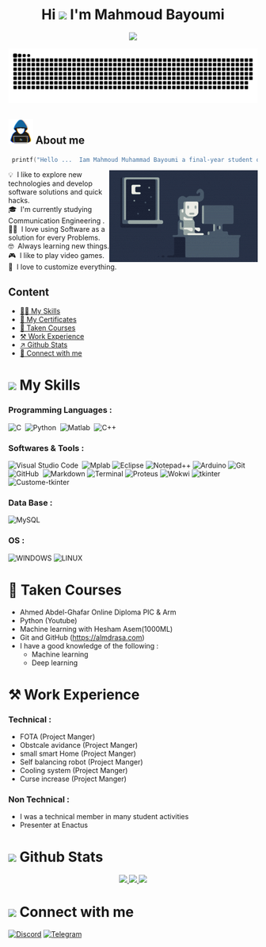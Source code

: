 <h1 align="center">
  Hi
  <img src="https://media.giphy.com/media/hvRJCLFzcasrR4ia7z/giphy.gif" width="28">
  I'm Mahmoud Bayoumi 
</h1>

<!-- Typing SVG by DenverCoder1 - https://github.com/DenverCoder1/readme-typing-svg -->

<p align="center">
  <a href="https://github.com/DenverCoder1/readme-typing-svg"><img src="https://readme-typing-svg.herokuapp.com/?lines=Embedded%20System%20Engineer;Always%20learning%20new%20things&font=Fira%20Code&center=true&width=440&height=45&color=3DB54A&vCenter=true&size=22"></a>
</p> 

<!-- ![Snake animation](https://github.com/Mahmoudovic26/blob/output/github-contribution-grid-snake.svg) -->
<picture>
  <source media="(prefers-color-scheme: dark)" srcset="https://raw.githubusercontent.com/platane/platane/output/github-contribution-grid-snake-dark.svg">
  <source media="(prefers-color-scheme: light)" srcset="https://raw.githubusercontent.com/platane/platane/output/github-contribution-grid-snake.svg">
  <img alt="github contribution grid snake animation" src="https://raw.githubusercontent.com/platane/platane/output/github-contribution-grid-snake.svg">
</picture>

## <picture><img src = "https://github.com/0xAbdulKhalid/0xAbdulKhalid/raw/main/assets/mdImages/about_me.gif" width = 50px></picture> **About me**

```C
 printf("Hello ...  Iam Mahmoud Muhammad Bayoumi a final-year student of communication engineering. ");
```
<img alt="Night Coding" src="https://raw.githubusercontent.com/AVS1508/AVS1508/master/assets/Night-Coding.gif" align="right"/>

💡 &nbsp;I like to explore new technologies and develop software solutions and quick hacks.\
🎓 &nbsp;I'm currently studying Communication Engineering .\
:technologist: &nbsp;I love using Software as a solution for every Problems.\
:nerd_face: &nbsp;Always learning new things.\
:video_game: &nbsp;I like to play video games.\
:gem: &nbsp;I love to customize everything.

## Content

- [👨‍💻 My Skills](https://github.com/Mahmoudovic26#-my-skills)
- [📄 My Certificates](https://github.com/Mahmoudovic26#--my-certificates--)
- [🥸 Taken Courses](https://github.com/Mahmoudovic26#--taken-courses--)
- [⚒️ Work Experience](https://github.com/Mahmoudovic26#-%EF%B8%8F-work-experience-)
- [↗️ Github Stats ](https://github.com/Mahmoudovic26#-github-stats-)
- [🤝 Connect with me](https://github.com/Mahmoudovic26n#-what-i-want-to-learn-)



<h1><img src = "https://media2.giphy.com/media/QssGEmpkyEOhBCb7e1/giphy.gif?cid=ecf05e47a0n3gi1bfqntqmob8g9aid1oyj2wr3ds3mg700bl&rid=giphy.gif" width ="30"> My Skills</h1> 

### Programming Languages :
![C](https://img.shields.io/badge/-C-151A22?style=for-the-badge&logo=C)&nbsp;
![Python](https://img.shields.io/badge/-Python-151A22?style=for-the-badge&logo=python)&nbsp;
![Matlab](https://img.shields.io/badge/-MATLAB-151A22?style=for-the-badge&logo=MATLAB)&nbsp;
![C++](https://img.shields.io/badge/-C++-151A22?style=for-the-badge&logo=C%2B%2B&logoColor=00599C)&nbsp;

### Softwares & Tools :
![Visual Studio Code](https://img.shields.io/badge/-Visual%20Studio%20Code-151A22?style=for-the-badge&logo=visual-studio-code&logoColor=007ACC)&nbsp;
![Mplab](https://img.shields.io/badge/-Mplab-151A22?style=for-the-badge&logo=Mplab-ide)
![Eclipse](https://img.shields.io/badge/-Eclipse-151A22?style=for-the-badge&logo=eclipse-ide)
![Notepad++](https://img.shields.io/badge/-Notepad++-151A22?style=for-the-badge&logo=Notepad++)
![Arduino](https://img.shields.io/badge/-Arduino-151A22?style=for-the-badge&logo=Arduino) 
![Git](https://img.shields.io/badge/-Git-151A22?style=for-the-badge&logo=git)&nbsp;
![GitHub](https://img.shields.io/badge/-GitHub-151A22?style=for-the-badge&logo=github)&nbsp;
![Markdown](https://img.shields.io/badge/-Markdown-151A22?style=for-the-badge&logo=markdown)
![Terminal](https://img.shields.io/badge/Terminal-151A22?style=for-the-badge&logo=gnu-bash)
![Proteus](https://img.shields.io/badge/Proteus-151A22?style=for-the-badge&logo=proteus)
![Wokwi](https://img.shields.io/badge/Wokwi-151A22?style=for-the-badge&logo=Wokwi)
![tkinter](https://img.shields.io/badge/tkinter-151A22?style=for-the-badge&logo=tkinter)
![Custome-tkinter](https://img.shields.io/badge/Custome-tkinter-151A22?style=for-the-badge&logo=Custome-tkinter)

### Data Base :

![MySQL](https://img.shields.io/badge/mysql-151A22?style=for-the-badge&logo=mysql) 


### OS :
![WINDOWS](https://img.shields.io/badge/Windows-151A22?style=for-the-badge&logo=Windows)
![LINUX](https://img.shields.io/badge/Linux-151A22?style=for-the-badge&logo=linux)


<h1> 🥸 Taken Courses  </h1>

- Ahmed Abdel-Ghafar Online Diploma PIC & Arm
- Python (Youtube)
- Machine learning with Hesham Asem(1000ML)
- Git and GitHub (https://almdrasa.com)
- I have a good knowledge of the following :
  - Machine learning
  - Deep learning 
  
<h1> ⚒️ Work Experience </h1>

### Technical :
- FOTA (Project Manger)
- Obstcale avidance (Project Manger)
- small smart Home (Project Manger)
- Self balancing robot (Project Manger)
- Cooling system (Project Manger)
- Curse increase (Project Manger)


### Non Technical :
- I was a technical member in many student activities
- Presenter at Enactus 


<h1><img src = "https://media.giphy.com/media/iY8CRBdQXODJSCERIr/giphy.gif" width ="35"> Github Stats </h1>

<p align="center">
<a href="https://github.com/Mahmoudovic26">
  <img height="180em" src="https://github-readme-stats-eight-theta.vercel.app/api?username=Mahmoudovic26&theme=gotham&hide_border=true"/>
  <img height="180em" src="https://github-readme-stats-eight-theta.vercel.app/api/top-langs/?username=Mahmoudovic26&layout=compact&langs_count=8&theme=gotham&hide_border=true"/>
    <img height="left" src="https://github-readme-streak-stats.herokuapp.com/?user=Mahmoudovic26&theme=gotham&hide_border=true">

</a>
</p>


<h1> <img src='https://raw.githubusercontent.com/Mahmoudovic26/Mahmoudovic26/main/Assets/handshake.gif' width="80"> Connect with me </h1>

[![Discord](https://img.shields.io/badge/Discord-151A22?style=for-the-badge&logo=Discord)](https://discordapp.com/users/762007980530728971) 
[![Telegram](https://img.shields.io/badge/Telegram-151A22?style=for-the-badge&logo=Telegram)](https://t.me/NEWMAMO) 





